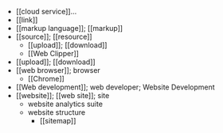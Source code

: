 - [[cloud service]]...
- [[link]]
- [[markup language]]; [[markup]]
- [[source]]; [[resource]]
    - [[upload]]; [[download]]
    - [[Web Clipper]]
- [[upload]]; [[download]]
- [[web browser]]; browser
    - [[Chrome]]
- [[Web development]]; web developer; Website Development
- [[website]]; [[web site]]; site
    - website analytics suite
    - website structure
        - [[sitemap]]
